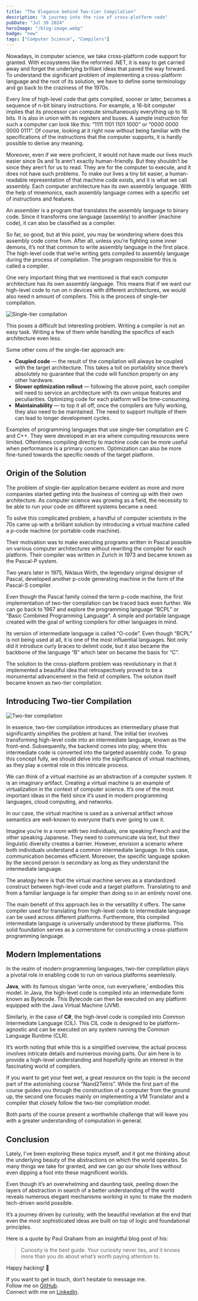```yaml
---
title: "The Elegance behind Two-tier Compilation"
description: "A journey into the rise of cross-platform code"
pubDate: "Jul 30 2024"
heroImage: "/blog-image.webp"
badge: "new"
tags: ["Computer Science", "Compilers"]
---
```


Nowadays, in computer science, we take cross-platform code support for granted. With ecosystems like the reformed .NET, it is easy to get carried away and forget the underlying brilliant ideas that paved the way forward. To understand the significant problem of implementing a cross-platform language and the root of its solution, we have to define some terminology and go back to the craziness of the 1970s.

Every line of high-level code that gets compiled, sooner or later, becomes a sequence of n-bit binary instructions. For example, a 16-bit computer implies that its processor can compute simultaneously everything up to 16 bits. It is also in union with its registers and buses. A sample instruction for such a computer can look like this: “1111 1101 1101 1000” or “0000 0000 0000 0111”. Of course, looking at it right now without being familiar with the specifications of the instructions that the computer supports, it is hardly possible to derive any meaning.

Moreover, even if we were proficient, it would not have made our lives much easier since 0s and 1s aren’t exactly human-friendly. But they shouldn’t be since they aren’t for us to read. They are for the computer to execute, and it does not have such problems. To make our lives a tiny bit easier, a human-readable representation of that machine code exists, and it is what we call assembly. Each computer architecture has its own assembly language. With the help of mnemonics, each assembly language comes with a specific set of instructions and features.

An assembler is a program that translates the assembly language to binary code. Since it transforms one language (assembly) to another (machine code), it can also be classified as a compiler.

So far, so good, but at this point, you may be wondering where does this assembly code come from. After all, unless you’re fighting some inner demons, it’s not that common to write assembly language in the first place. The high-level code that we’re writing gets compiled to assembly language during the process of compilation. The program responsible for this is called a compiler.

One very important thing that we mentioned is that each computer architecture has its own assembly language. This means that if we want our high-level code to run on n devices with different architectures, we would also need n amount of compilers. This is the process of single-tier compilation.

![Single-tier compilation](../../assets/blog-compilers-1.png)

This poses a difficult but interesting problem. Writing a compiler is not an easy task. Writing a few of them while handling the specifics of each architecture even less.

Some other cons of the single-tier approach are:

- **Coupled code** — the result of the compilation will always be coupled with the target architecture. This takes a toll on portability since there’s absolutely no guarantee that the code will function properly on any other hardware.
- **Slower optimization rollout** — following the above point, each compiler will need to service an architecture with its own unique features and peculiarities. Optimizing code for each platform will be time-consuming.
- **Maintainability** — to top it all off, once the compilers are fully working, they also need to be maintained. The need to support multiple of them can lead to longer development cycles.

Examples of programming languages that use single-tier compilation are C and C++. They were developed in an era where computing resources were limited. Oftentimes compiling directly to machine code can be more useful when performance is a primary concern. Optimization can also be more fine-tuned towards the specific needs of the target platform.

## Origin of the Solution

The problem of single-tier application became evident as more and more companies started getting into the business of coming up with their own architecture. As computer science was growing as a field, the necessity to be able to run your code on different systems became a need.

To solve this complicated problem, a handful of computer scientists in the 70s came up with a brilliant solution by introducing a virtual machine called a p-code machine (or portable-code machine).

Their motivation was to make executing programs written in Pascal possible on various computer architectures without rewriting the compiler for each platform. Their compiler was written in Zurich in 1973 and became known as the Pascal-P system.

Two years later in 1975, Niklaus Wirth, the legendary original designer of Pascal, developed another p-code generating machine in the form of the Pascal-S compiler.

Even though the Pascal family coined the term p-code machine, the first implementation of two-tier compilation can be traced back even further. We can go back to 1967 and explore the programming language “BCPL” or “Basic Combined Programming Language”. A simple and portable language created with the goal of writing compilers for other languages in mind.

Its version of intermediate language is called “O-code”. Even though “BCPL” is not being used at all, it is one of the most influential languages. Not only did it introduce curly braces to delimit code, but it also became the backbone of the language “B” which later on became the basis for “C”.

The solution to the cross-platform problem was revolutionary in that it implemented a beautiful idea that retrospectively proved to be a monumental advancement in the field of compilers. The solution itself became known as two-tier compilation.

## Introducing Two-tier Compilation

![Two-tier compilation](../../assets/blog-compilers-2.png)

In essence, two-tier compilation introduces an intermediary phase that significantly simplifies the problem at hand. The initial tier involves transforming high-level code into an intermediate language, known as the front-end. Subsequently, the backend comes into play, where this intermediate code is converted into the targeted assembly code. To grasp this concept fully, we should delve into the significance of virtual machines, as they play a central role in this intricate process.

We can think of a virtual machine as an abstraction of a computer system. It is an imaginary artifact. Creating a virtual machine is an example of virtualization in the context of computer science. It’s one of the most important ideas in the field since it’s used in modern programming languages, cloud computing, and networks.

In our case, the virtual machine is used as a universal artifact whose semantics are well-known to everyone that’s ever going to use it.

Imagine you’re in a room with two individuals, one speaking French and the other speaking Japanese. They need to communicate via text, but their linguistic diversity creates a barrier. However, envision a scenario where both individuals understand a common intermediate language. In this case, communication becomes efficient. Moreover, the specific language spoken by the second person is secondary as long as they understand the intermediate language.

The analogy here is that the virtual machine serves as a standardized construct between high-level code and a target platform. Translating to and from a familiar language is far simpler than doing so in an entirely novel one.

The main benefit of this approach lies in the versatility it offers. The same compiler used for translating from high-level code to intermediate language can be used across different platforms. Furthermore, this compiled intermediate language is universally understood by these platforms. This solid foundation serves as a cornerstone for constructing a cross-platform programming language.

## Modern Implementations

In the realm of modern programming languages, two-tier compilation plays a pivotal role in enabling code to run on various platforms seamlessly.

**Java**, with its famous slogan ‘write once, run everywhere,’ embodies this model. In Java, the high-level code is compiled into an intermediate form known as Bytecode. This Bytecode can then be executed on any platform equipped with the Java Virtual Machine (JVM).

Similarly, in the case of **C#**, the high-level code is compiled into Common Intermediate Language (CIL). This CIL code is designed to be platform-agnostic and can be executed on any system running the Common Language Runtime (CLR).

It’s worth noting that while this is a simplified overview, the actual process involves intricate details and numerous moving parts. Our aim here is to provide a high-level understanding and hopefully ignite an interest in the fascinating world of compilers.

If you want to get your feet wet, a great resource on the topic is the second part of the astonishing course “Nand2Tetris”. While the first part of the course guides you through the construction of a computer from the ground up, the second one focuses mainly on implementing a VM Translator and a compiler that closely follow the two-tier compilation model.

Both parts of the course present a worthwhile challenge that will leave you with a greater understanding of computation in general.

## Conclusion

Lately, I’ve been exploring these topics myself, and it got me thinking about the underlying beauty of the abstractions on which the world operates. So many things we take for granted, and we can go our whole lives without even dipping a foot into these magnificent worlds.

Even though it’s an overwhelming and daunting task, peeling down the layers of abstraction in search of a better understanding of the world reveals numerous elegant mechanisms working in sync to make the modern tech-driven world possible.

It’s a journey driven by curiosity, with the beautiful revelation at the end that even the most sophisticated ideas are built on top of logic and foundational principles.

Here is a quote by Paul Graham from an insightful blog post of his:

> Curiosity is the best guide. Your curiosity never lies, and it knows more than you do about what’s worth paying attention to.

Happy hacking! 🚀

If you want to get in touch, don’t hesitate to message me.  
Follow me on [GitHub](#).  
Connect with me on [LinkedIn](#).
